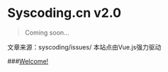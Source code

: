 # Syscoding.cn v2.0 

> Coming soon...

文章来源：syscoding/issues/
本站点由Vue.js强力驱动

###[Welcome!](http://syscoding.cn)

